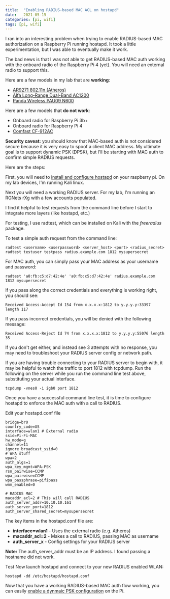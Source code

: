 ```yaml
---
title:  "Enabling RADIUS-based MAC ACL on hostapd"
date:   2021-05-15
categories: [pi, wifi]
tags: [pi, wifi]
---
```


I ran into an interesting problem when trying to enable RADIUS-based MAC authorization on a Raspberry Pi running hostapd. It took a little experimentation, but I was able to eventually make it work. 

The bad news is that I was not able to get RADIUS-based MAC auth working with the onboard radio of the Raspberry Pi 4 (yet). You will need an external radio to support this. 

Here are a few models in my lab that are **working**:

* [AR9271 802.11n (Atheros)][atheros]
* [Alfa Long-Range Dual-Band AC1200][alfa]
* [Panda Wireless PAU09 N600][panda]

Here are a few models that **do not work**:

* Onboard radio for Raspberry Pi 3b+
* Onboard radio for Raspberry Pi 4
* [Comfast CF-912AC][comfast]


**Security caveat:** you should know that MAC-based auth is not considered secure because it is very easy to spoof a client MAC address. My ultimate goal is to support dynamic PSK (DPSK), but I'll be starting with MAC auth to confirm simple RADIUS requests.

Here are the steps:

First, you will need to [install and configure hostapd][install-hostapd] on your raspberry pi. On my lab devices, I'm running Kali linux.

Next you will need a working RADIUS server. For my lab, I'm running an RGNets rXg with a few accounts populated. 

I find it helpful to test requests from the command line before I start to integrate more layers (like hostapd, etc.)

For testing, I use radtest, which can be installed on Kali with the _freeradius_ package.

To test a simple auth request from the command line:
```
radtest <username> <userpassword> <server_host> <port> <radius_secret>
radtest testuser testpass radius.example.com 1812 mysupersecret
```

For MAC auth, you can simply pass your MAC address as your username and password:
```
radtest 'a0:fb:c5:d7:42:4e' 'a0:fb:c5:d7:42:4e' radius.example.com 1812 mysupersecret
```

If you pass along the correct credentials and everything is working right, you should see:
```
Received Access-Accept Id 154 from x.x.x.x:1812 to y.y.y.y:33397 length 117
```

If you pass incorrect credentials, you will be denied with the following message:
```
Received Access-Reject Id 74 from x.x.x.x:1812 to y.y.y.y:55076 length 35
```

If you don't get either, and instead see 3 attempts with no response, you may need to troubleshoot your RADIUS server config or network path.

If you are having trouble connecting to your RADIUS server to begin with, it may be helpful to watch the traffic to port 1812 with tcpdump. Run the following on the server while you run the command line test above, substituting your actual interface.
```
tcpdump -vnes0 -i igb0 port 1812
```

Once you have a successful command line test, it is time to configure hostapd to enforce the MAC auth with a call to RADIUS.
 

Edit your hostapd.conf file
```
bridge=br0
country_code=US
interface=wlan1 # External radio
ssid=Pi-Fi-MAC
hw_mode=g
channel=11
ignore_broadcast_ssid=0
# WPA stuff
wpa=2
auth_algs=1
wpa_key_mgmt=WPA-PSK
rsn_pairwise=CCMP
wpa_pairwise=CCMP
wpa_passphrase=pifipass
wmm_enabled=0

# RADIUS MAC
macaddr_acl=2 # This will call RADIUS
auth_server_addr=10.10.10.161
auth_server_port=1812
auth_server_shared_secret=mysupersecret
```

The key items in the hostapd.conf file are:
* **interface=wlan1** - Uses the external radio (e.g. Atheros) 
* **macaddr_acl=2** - Makes a call to RADIUS, passing MAC as username
* **auth_server_x** - Config settings for your RADIUS server

**Note:** The auth_server_addr must be an IP address. I found passing a hostname did not work.

Test
Now launch hostapd and connect to your new RADIUS enabled WLAN:
```
hostapd -dd /etc/hostapd/hostapd.conf
```


Now that you have a working RADIUS-based MAC auth flow working, you can easily [enable a dynmaic PSK configuration][config-dpsk] on the Pi.

[install-hostapd]: /2021/pifi-access-point/
[config-dpsk]: /2021/hostapd-dpsk/
[atheros]: https://www.amazon.com/dp/B07FVRKCZJ?psc=1&ref=ppx_yo2_dt_b_product_details
[alfa]: https://www.amazon.com/dp/B00MX57AO4?psc=1&ref=ppx_yo2_dt_b_product_details
[comfast]: https://www.amazon.com/Comfast-CF-912AC-1200MBPS-Realtek-Network/dp/B01KX1M436/ref=sr_1_3?dchild=1&keywords=Comfast+CF-912AC&qid=1624857028&s=electronics&sr=1-3
[panda]: https://www.amazon.com/dp/B01LY35HGO?psc=1&ref=ppx_yo2_dt_b_product_details